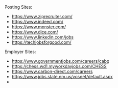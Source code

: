 Posting Sites:
- https://www.ziprecruiter.com/
- https://www.indeed.com/
- https://www.monster.com/
- https://www.dice.com/
- https://www.linkedin.com/jobs
- https://techjobsforgood.com/

Employer Sites:
- https://www.governmentjobs.com/careers/cabq
- https://chess.wd1.myworkdayjobs.com/CHESS
- https://www.carbon-direct.com/careers
- https://www.jobs.state.nm.us/vosnet/default.aspx
- 
